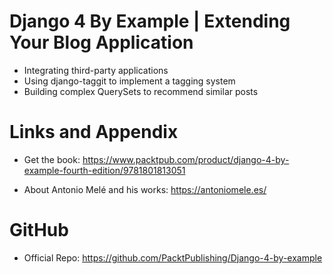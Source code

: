 # Django 4 By Example | Extending Your Blog Application

* Integrating third-party applications
* Using django-taggit to implement a tagging system
* Building complex QuerySets to recommend similar posts

Links and Appendix
========================================================

- Get the book: https://www.packtpub.com/product/django-4-by-example-fourth-edition/9781801813051

- About Antonio Melé and his works: https://antoniomele.es/

GitHub
========================================================

- Official Repo: https://github.com/PacktPublishing/Django-4-by-example
